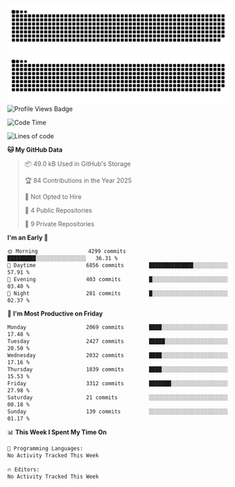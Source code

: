 <img src="https://github.com/nielsbaggerman/nielsbaggerman/blob/output/github-contribution-grid-snake.svg#gh-light-mode-only" alt="GitHub Snake Light">
<img src="https://github.com/nielsbaggerman/nielsbaggerman/blob/output/github-contribution-grid-snake-dark.svg#gh-dark-mode-only" alt="GitHub Snake Dark">
<img src="https://komarev.com/ghpvc/?username=nielsbaggerman&amp;label=Profile+Views" alt="Profile Views Badge" />

<!--START_SECTION:waka-->
![Code Time](http://img.shields.io/badge/Code%20Time-2%2C377%20hrs%2058%20mins-blue)

![Lines of code](https://img.shields.io/badge/From%20Hello%20World%20I%27ve%20Written-13.3%20million%20lines%20of%20code-blue)

**🐱 My GitHub Data** 

> 📦 49.0 kB Used in GitHub's Storage 
 > 
> 🏆 84 Contributions in the Year 2025
 > 
> 🚫 Not Opted to Hire
 > 
> 📜 4 Public Repositories 
 > 
> 🔑 9 Private Repositories 
 > 
**I'm an Early 🐤** 

```text
🌞 Morning                4299 commits        █████████░░░░░░░░░░░░░░░░   36.31 % 
🌆 Daytime                6856 commits        ██████████████░░░░░░░░░░░   57.91 % 
🌃 Evening                403 commits         █░░░░░░░░░░░░░░░░░░░░░░░░   03.40 % 
🌙 Night                  281 commits         █░░░░░░░░░░░░░░░░░░░░░░░░   02.37 % 
```
📅 **I'm Most Productive on Friday** 

```text
Monday                   2069 commits        ████░░░░░░░░░░░░░░░░░░░░░   17.48 % 
Tuesday                  2427 commits        █████░░░░░░░░░░░░░░░░░░░░   20.50 % 
Wednesday                2032 commits        ████░░░░░░░░░░░░░░░░░░░░░   17.16 % 
Thursday                 1839 commits        ████░░░░░░░░░░░░░░░░░░░░░   15.53 % 
Friday                   3312 commits        ███████░░░░░░░░░░░░░░░░░░   27.98 % 
Saturday                 21 commits          ░░░░░░░░░░░░░░░░░░░░░░░░░   00.18 % 
Sunday                   139 commits         ░░░░░░░░░░░░░░░░░░░░░░░░░   01.17 % 
```


📊 **This Week I Spent My Time On** 

```text
💬 Programming Languages: 
No Activity Tracked This Week

🔥 Editors: 
No Activity Tracked This Week
```


<!--END_SECTION:waka-->
